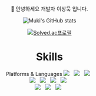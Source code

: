 <div align=center>
🌱 안녕하세요 개발자 이상묵 입니다.

![Muki's GitHub stats](https://github-readme-stats.vercel.app/api?username=mukisang&show_icons=true&theme=merko)

[![Solved.ac프로필](http://mazassumnida.wtf/api/generate_badge?boj=sodlfmadms)](https://solved.ac/sodlfmadms)


# Skills

Platforms & Languages
<img src="https://img.shields.io/badge/python-3670A0?style=for-the-badge&logo=python&logoColor=ffdd54"/></a>&nbsp;&nbsp;
<img src="https://img.shields.io/badge/Java-007396?style=for-the-badge&logo=Java&logoColor=white"/></a>&nbsp;&nbsp;
<img src="https://img.shields.io/badge/c++-%2300599C.svg?style=for-the-badge&logo=c%2B%2B&logoColor=white"/></a>&nbsp;&nbsp;
<br>
<img src="https://img.shields.io/badge/Linux-FCC624?style=for-the-badge&logo=linux&logoColor=black"/></a>&nbsp;&nbsp;
<img src="https://img.shields.io/badge/Ubuntu-E95420?style=for-the-badge&logo=ubuntu&logoColor=white"/></a>&nbsp;&nbsp;
<img src="https://img.shields.io/badge/Node.js-339933?style=for-the-badge&logo=Node.js&logoColor=white"/></a>&nbsp;&nbsp;
<img src="https://img.shields.io/badge/Express.js-000000?style=for-the-badge&logo=Express&logoColor=white"/></a>&nbsp;&nbsp;
<br>
<img src="https://img.shields.io/badge/Git-F05032?style=for-the-badge&logo=Git&logoColor=white"/></a>&nbsp;&nbsp;
<img src="https://img.shields.io/badge/GitHub Actions-2088FF?style=for-the-badge&logo=GitHub-Actions&logoColor=white"/></a>&nbsp;&nbsp;
<img src="https://img.shields.io/badge/jira-%230A0FFF.svg?style=for-the-badge&logo=jira&logoColor=white"/></a>&nbsp;&nbsp;

</div>
